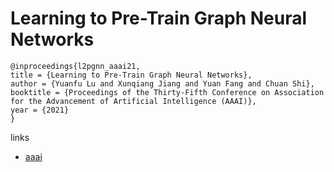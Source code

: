 # Learning to Pre-Train Graph Neural Networks

```
@inproceedings{l2pgnn_aaai21,
title = {Learning to Pre-Train Graph Neural Networks},
author = {Yuanfu Lu and Xunqiang Jiang and Yuan Fang and Chuan Shi},
booktitle = {Proceedings of the Thirty-Fifth Conference on Association for the Advancement of Artificial Intelligence (AAAI)},
year = {2021}
}
```

links
- [aaai](https://www.aaai.org/AAAI21Papers/AAAI-9941.LuYuanfu.pdf)
